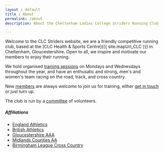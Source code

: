 ```yaml
---
layout : default
title : About
permalink: /about
description: About the Cheltenham Ladies College Striders Running Club

---
```


Welcome to the CLC Striders website, we are a friendly competitive running club, based at the [CLC Health & Sports Centre]({{ site.mapUrl_CLC }}) in Cheltenham, Gloucestershire. Open to all, we inspire and motivate our members to enjoy their running.

We hold organised [training sessions](/training) on Mondays and Wednesdays throughout the year, and have an enthusatic and strong, men's and women's team racing on the road, track, and cross country.

New [members](/membership) are always welcome to join us for training, either [get in touch](/contact) or just turn up.

The club is run by a [committee](/committee) of volunteers.

##### Affiliations

- [England Athletics](https://www.englandathletics.org/)
- [British Athletics](https://www.britishathletics.org.uk/)
- [Gloucestershire AAA](https://www.glosaaa.org.uk/)
- [Midlands Counties AA](https://www.midlandathletics.org.uk/)
- [Birmingham League Cross Country](https://www.birminghamccleague.co.uk/)
